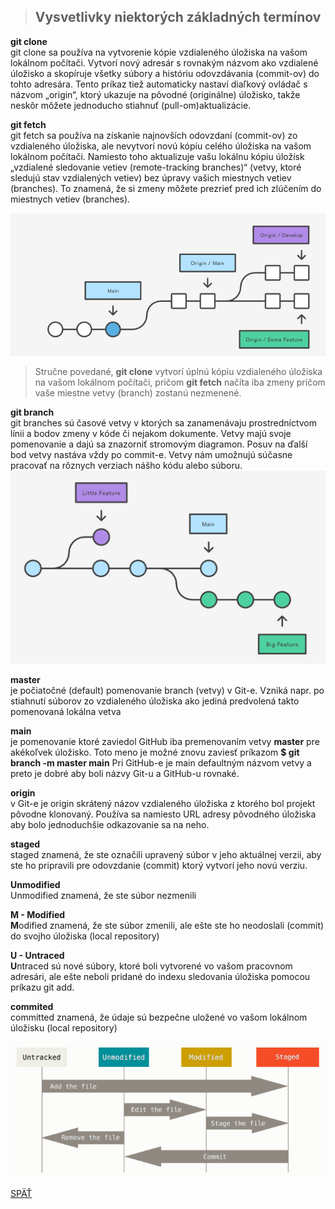 >## Vysvetlivky niektorých základných termínov

**git clone**\
git clone sa používa na vytvorenie kópie vzdialeného úložiska na vašom lokálnom počítači. Vytvorí nový adresár s rovnakým názvom ako vzdialené úložisko a skopíruje všetky súbory a históriu odovzdávania (commit-ov) do tohto adresára. Tento príkaz tiež automaticky nastaví diaľkový ovládač s názvom „origin“, ktorý ukazuje na pôvodné (originálne) úložisko, takže neskôr môžete jednoducho stiahnuť (pull-om)aktualizácie.

**git fetch**\
git fetch sa používa na získanie najnovších odovzdaní (commit-ov) zo vzdialeného úložiska, ale nevytvorí novú kópiu celého úložiska na vašom lokálnom počítači. Namiesto toho aktualizuje vašu lokálnu kópiu úložísk „vzdialené sledovanie vetiev (remote-tracking branches)“ (vetvy, ktoré sledujú stav vzdialených vetiev) bez úpravy vašich miestnych vetiev (branches). To znamená, že si zmeny môžete prezrieť pred ich zlúčením do miestnych vetiev (branches).

![](../obrazky/git_fetch.png)


>Stručne povedané, **git clone** vytvorí úplnú kópiu vzdialeného úložiska na vašom lokálnom počítači, pričom **git fetch** načíta iba zmeny pričom vaše miestne vetvy (branch) zostanú nezmenené.

**git branch**\
git branches sú časové vetvy v ktorých sa zanamenávaju prostredníctvom línii a bodov zmeny v kóde či nejakom dokumente. Vetvy majú svoje pomenovanie a  dajú sa znazorniť stromovým diagramon. Posuv na ďalší bod vetvy nastáva vždy po commit-e. Vetvy nám umožnujú súčasne pracovať na rôznych verziach nášho kódu alebo súboru.
![](../obrazky/zobrazenie_branch.png)

**master**\
je počiatočné (default) pomenovanie branch (vetvy) v Git-e. Vzniká napr. po stiahnutí súborov zo vzdialeného úložiska ako jediná predvolená takto pomenovaná lokálna vetva 

**main**\
je pomenovanie ktoré zaviedol GitHub iba premenovaním vetvy **master** pre akékoľvek úložisko. Toto meno je možné znovu zaviesť príkazom **$ git branch -m master main** Pri GitHub-e je main defaultným názvom vetvy a preto je dobré aby boli názvy Git-u a GitHub-u rovnaké.

**origin**\
v Git-e je origin skrátený názov vzdialeného úložiska z ktorého bol projekt pôvodne klonovaný. Používa sa namiesto URL adresy pôvodného úložiska aby bolo jednoduchšie odkazovanie sa na neho.

**staged**\
staged znamená, že ste označili upravený súbor v jeho aktuálnej verzii, aby ste ho pripravili pre odovzdanie (commit) ktorý vytvorí jeho novú verziu. 

**Unmodified**\
Unmodified znamená, že ste súbor nezmenili

**M - Modified**\
**M**odified znamená, že ste súbor zmenili, ale ešte ste ho neodoslali (commit) do svojho úložiska (local repository)

**U - Untraced**\
**U**ntraced sú nové súbory, ktoré boli vytvorené vo vašom pracovnom adresári, ale ešte neboli pridané do indexu sledovania úložiska pomocou príkazu git add. 

**commited**\
committed znamená, že údaje sú bezpečne uložené vo vašom lokálnom úložisku (local repository)

![](../obrazky/zivotny_cyklus_stavov_suboru.png)

[SPÄŤ](../03_Archivacia_a_dostupnost_suborov_VCS.md)

